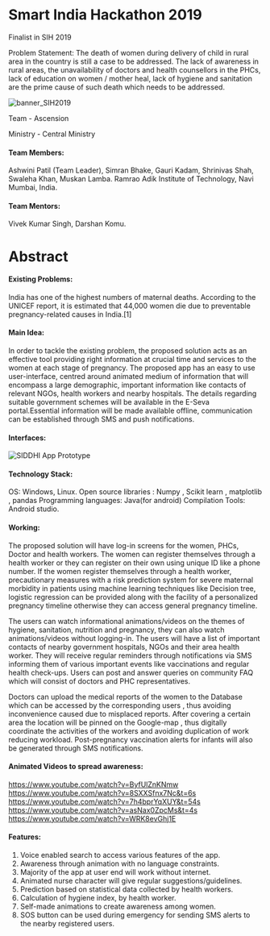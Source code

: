 # Smart India Hackathon 2019

Finalist in SIH 2019

Problem Statement: The death of women during delivery of child in rural area in the country is still a case to be addressed. The lack of awareness in rural areas, the unavailability of doctors and health counsellors in the PHCs, lack of education on women / mother heal, lack of hygiene and sanitation are the prime cause of such death which needs to be addressed.


![banner_SIH2019](https://user-images.githubusercontent.com/30766392/56057531-a3fb6400-5d7c-11e9-8f6f-3b4453f4a77d.png)

Team - Ascension

Ministry - Central Ministry

#### Team Members:

Ashwini Patil (Team Leader), Simran Bhake, Gauri Kadam, Shrinivas Shah, Swaleha Khan, Muskan Lamba.
Ramrao Adik Institute of Technology, Navi Mumbai, India.


#### Team Mentors:

Vivek Kumar Singh, Darshan Komu.


# Abstract

#### Existing Problems:
India has one of the highest numbers of maternal deaths. According to the UNICEF report, it is estimated that 44,000 women die due to preventable pregnancy-related causes in India.[1] 


#### Main Idea:
In order to tackle the existing problem, the proposed solution acts as an effective tool providing right information at crucial time and services to the women at each stage of pregnancy. The proposed app has an easy to use user-interface, centred around animated medium of information that will encompass a large demographic, important information like contacts of relevant NGOs, health workers and nearby hospitals. The details regarding suitable government schemes will be available in the E-Seva portal.Essential information will be made available offline, communication can be established through SMS and push notifications.


#### Interfaces:
![SIDDHI App Prototype](https://user-images.githubusercontent.com/30766392/56059010-a5c72680-5d80-11e9-8d53-d653136dcf12.gif)


#### Technology Stack:
OS: Windows, Linux.
Open source libraries : Numpy , Scikit learn , matplotlib , pandas
Programming languages: Java(for android)
Compilation Tools: Android studio.


#### Working:
The proposed solution will have log-in screens for the women, PHCs, Doctor and health workers. The women can register themselves through a health worker or they can register on their own using unique ID like a phone number. If the women register themselves through a health worker, precautionary measures with a risk prediction system for severe maternal morbidity in patients using machine learning techniques like Decision tree, logistic regression can be provided along with the facility of a personalized pregnancy timeline otherwise they can access general pregnancy timeline. 

The users can watch informational animations/videos  on the themes of hygiene, sanitation, nutrition and pregnancy, they can also watch animations/videos without logging-in. The users will have a list of important contacts of nearby government hospitals, NGOs and their area health worker. They will receive regular reminders through notifications via SMS informing them of various important events like vaccinations and regular health check-ups.  Users can post and answer queries on community FAQ which will consist of doctors and PHC representatives. 

Doctors can upload the medical reports of the women to the Database which can be accessed  by the corresponding users , thus avoiding inconvenience caused due to misplaced reports. After covering a certain area the location will be pinned on the Google-map , thus digitally coordinate the activities of the workers and avoiding duplication of work reducing workload. Post-pregnancy vaccination alerts for infants will also be generated through SMS notifications. 


#### Animated Videos to spread awareness:

https://www.youtube.com/watch?v=ByfUlZnKNmw
https://www.youtube.com/watch?v=8SXXSfnx7Nc&t=6s
https://www.youtube.com/watch?v=7h4bprYqXUY&t=54s
https://www.youtube.com/watch?v=asNax0ZpcMs&t=4s
https://www.youtube.com/watch?v=WRK8evGhj1E


#### Features:
1. Voice enabled search to access various features of the app.
2. Awareness through animation with no language constraints.
3. Majority  of the app at user end will work without internet.
4. Animated nurse character will give regular suggestions/guidelines.
5. Prediction based on statistical data collected by health workers.
6. Calculation of hygiene index, by health worker.
7. Self-made animations to create awareness among women.
8. SOS button can be used during emergency for sending SMS alerts to the nearby registered users.
